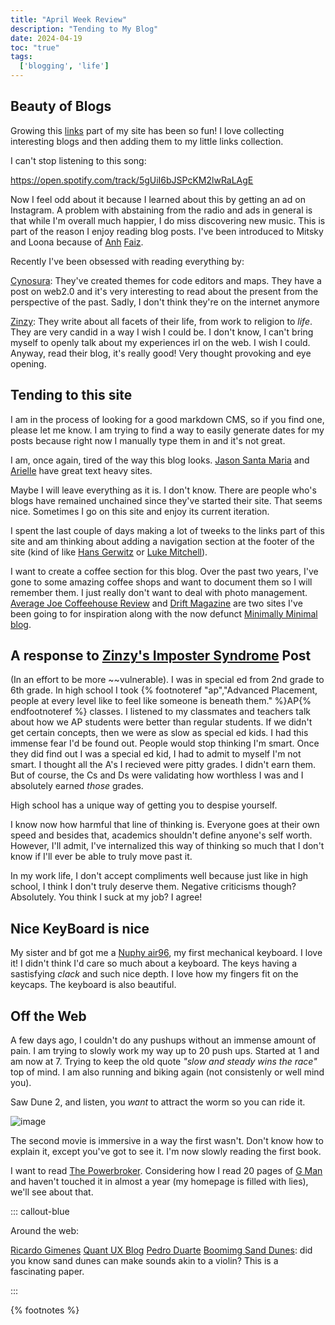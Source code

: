 ```yaml
---
title: "April Week Review"
description: "Tending to My Blog"
date: 2024-04-19
toc: "true"
tags:
  ['blogging', 'life']
---
```


## Beauty of Blogs

Growing this [links](/links) part of my site has been so fun! I love collecting interesting blogs and then adding them to my little links collection. 

I can't stop listening to this song:

https://open.spotify.com/track/5gUiI6bJSPcKM2lwRaLAgE

Now I feel odd about it because I learned about this by getting an ad on Instagram. A problem with abstaining from the radio and ads in general is that while I'm overall much happier, I do miss discovering new music. This is part of the reason I enjoy reading blog posts. I've been introduced to Mitsky and Loona because of [Anh](https://anhvn.com/posts/2024/weeknotes-11/) [Faiz](https://fukuo.site/).

Recently I've been obsessed with reading everything by:

[Cynosura](https://web.archive.org/web/20110928073555/http://weblog.cynosura.eu/default.aspx): They've created themes for code editors and maps. They have a post on web2.0 and it's very interesting to read about the present from the perspective of the past. Sadly, I don't think they're on the internet anymore

[Zinzy](https://www.zinzy.website/): They write about all facets of their life, from work to religion to *life*. They are very candid in a way I wish I could be. I don't know, I can't bring myself to openly talk about my experiences irl on the web. I wish I could. Anyway, read their blog, it's really good! Very thought provoking and eye opening.

## Tending to this site

I am in the process of looking for a good markdown CMS, so if you find one, please let me know. I am trying to find a way to easily generate dates for my posts because right now I manually type them in and it's not great. 

I am, once again, tired of the way this blog looks. [Jason Santa Maria](https://v5.jasonsantamaria.com/) and [Arielle](https://arie.ls/) have great text heavy sites. 

Maybe I will leave everything as it is. I don't know. There are people who's blogs have remained unchained since they've started their site. That seems nice. Sometimes I go on this site and enjoy its current iteration.

I spent the last couple of days making a lot of tweeks to the links part of this site and am thinking about adding a navigation section at the footer of the site (kind of like [Hans Gerwitz](https://hans.gerwitz.com/) or [Luke Mitchell](https://www.interroban.gg/)).

I want to create a coffee section for this blog. Over the past two years, I've gone to some amazing coffee shops and want to document them so I will remember them. I just really don't want to deal with photo management. 
[Average Joe Coffeehouse Review](https://averagejoe.reviews/) and [Drift Magazine](https://www.driftmag.com/) are two sites I've been going to for inspiration along with the now defunct [Minimally Minimal blog](https://web.archive.org/web/20160319234827/http://www.minimallyminimal.com/blog/vancouver-mm-travel-guide-15).

## A response to [Zinzy's Imposter Syndrome](https://www.zinzy.website/2024/04/06/introducing-this-i-do-know/) Post

(In an effort to be more ~~vulnerable). I was in special ed from 2nd grade to 6th grade. In high school I took {% footnoteref "ap","Advanced Placement, people at every level like to feel like someone is beneath them." %}AP{% endfootnoteref %} classes. I listened to my classmates and teachers talk about how we AP students were better than regular students. If we didn't get certain concepts, then we were as slow as special ed kids. I had this immense fear I'd be found out. People would stop thinking I'm smart. Once they did find out I was a special ed kid, I had to admit to myself I'm not smart. I thought all the A's I recieved were pitty grades. I didn't earn them. But of course, the Cs and Ds were validating how worthless I was and I absolutely earned *those* grades.

High school has a unique way of getting you to despise yourself.

I know now how harmful that line of thinking is. Everyone goes at their own speed and besides that, academics shouldn't define anyone's self worth. However, I'll admit, I've internalized this way of thinking so much that I don't know if I'll ever be able to truly move past it.

In my work life, I don't accept compliments well because just like in high school, I think I don't truly deserve them. Negative criticisms though? Absolutely. You think I suck at my job? I agree!

## Nice KeyBoard is nice

My sister and bf got me a [Nuphy air96](https://nuphy.com/products/air96-wireless-mechanical-keyboard), my first mechanical keyboard. I love it! I didn't think I'd care so much about a keyboard. The keys having a sastisfying *clack* and such nice depth. I love how my fingers fit on the keycaps. The keyboard is also beautiful.

## Off the Web

A few days ago, I couldn't do any pushups without an immense amount of pain. I am trying to slowly work my way up to 20 push ups. Started at 1 and am now at 7. Trying to keep the old quote *"slow and steady wins the race"* top of mind. I am also running and biking again (not consistenly or well mind you).

Saw Dune 2, and listen, you *want* to attract the worm so you can ride it.

![image](https://www.archpaper.com/wp-content/uploads/2024/04/rev-1-DUN2-T3-0026r_High_Res_JPEG-2000x1054.jpg)

The second movie is immersive in a way the first wasn't. Don't know how to explain it, except you've got to see it. I'm now slowly reading the first book.

I want to read [The Powerbroker](https://99percentinvisible.org/club/). Considering how I read 20 pages of [G Man](https://www.penguinrandomhouse.com/books/529289/g-man-pulitzer-prize-winner-by-beverly-gage/) and haven't touched it in almost a year (my homepage is filled with lies), we'll see about that.

::: callout-blue

Around the web:

[Ricardo Gimenes](https://www.ricardogimenes.com/)
[Quant UX Blog](https://quantuxblog.com/)
[Pedro Duarte](https://ped.ro/)
[Boomimg Sand Dunes](http://www2.ess.ucla.edu/~jewitt/Hunt10.pdf): did you know sand dunes can make sounds akin to a violin? This is a fascinating paper.

::: 

{% footnotes %}